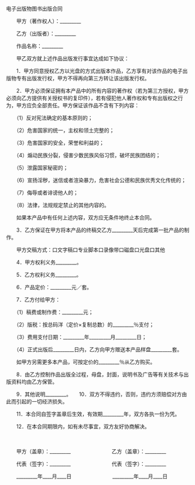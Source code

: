 



电子出版物图书出版合同



 

　　甲方（著作权人）：_________　　

　　乙方（出版者）：_________　　

　　作品名称：_________　　

　　甲乙双方就上述作品出版发行事宜达成如下协议：　　

　　1．甲方同意授权乙方以光盘的方式出版本作品，乙方享有对该作品的电子出版物专有出版发行权，甲方不得再向第三方转让该出版发行权。　　

　　2．甲方必须保证拥有本产品中的所有内容的著作权（若为第三方授权，甲方必须向乙方提供有关授权书的复印件），若有侵犯他人著作权和专有出版权之行为，甲方应负全部责任。甲方保证该作品不含有下列内容：

　　（1）反对宪法确定的基本原则的；

　　（2）危害国家的统一，主权和领土完整的；

　　（3）危害国家的安全，荣誉和利益的；

　　（4）煽动民族分裂，侵害少数民族风俗习惯，破坏民族团结的；

　　（5）泄露国家秘密的；

　　（6）宣扬淫秽，迷信或者渲染暴力，危害社会公德和民族优秀文化传统的；

　　（7）侮辱或者诽谤他人的；

　　（8）法律，法规规定禁止的其他内容的。

　　如果本产品中有任何上述内容，双方应无条件地终止本合同。　　

　　3．乙方保证在甲方将本产品的终稿交乙方_________天后完成第一批产品的制作。

　　甲方交稿方式：口文字稿口专业脚本口录像带口磁盘口光盘口其他　　

　　4．甲方权利义务_________。　　

　　5．乙方权利义务_________。　　

　　6．产品定价：_________元／套。　　

　　7．乙方付给甲方：

　　（1）稿费或制作费：_________元；

　　（2）版税：按总码洋（定价×复制总数）的_________％支付；

　　（3）费用支付日期：_________年_________月_________日；

　　（4）正式出版后_________日内，乙方向甲方赠送本产品样盘_________套。

　　如甲方另需更多本产品，可按定价的_________％从乙方购买。　　

　　8．由乙方控制作品出版全过程，母盘，封面，说明书及广告等有关技术与出版资料均由乙方保管。　　

　　9．其他说明_________。　　10．双方不得违约，否则，违约方须赔偿对方由此而引起的一切经济损失。　　

　　11．本合同自签字盖章后生效，有效期_________年，双方各执一份为凭。　　

　　12．在本合同期限内，如有未尽事宜，双方友好协商解决。　　

　　

　　甲方（盖章）：_________　　　　　　　　乙方（盖章）：_________　　

　　代表（签字）：_________　　　　　　　　代表（签字）：_________　　

　　_________年____月____日　　　　　　　　_________年____月____日